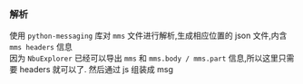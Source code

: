 
### 解析

使用 `python-messaging` 库对 `mms` 文件进行解析,生成相应位置的 json 文件,内含 `mms headers` 信息 <br/>
因为 `NbuExplorer` 已经可以导出 `mms` 和 `mms.body / mms.part` 信息,所以这里只需要 headers 就可以了. 然后通过 js 组装成 msg